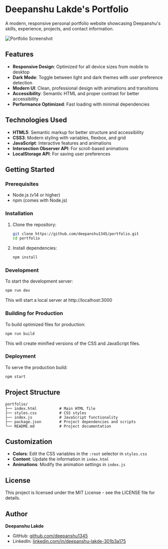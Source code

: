 # Deepanshu Lakde's Portfolio

A modern, responsive personal portfolio website showcasing Deepanshu's skills, experience, projects, and contact information.

![Portfolio Screenshot](screenshot.png)

## Features

- **Responsive Design**: Optimized for all device sizes from mobile to desktop
- **Dark Mode**: Toggle between light and dark themes with user preference detection
- **Modern UI**: Clean, professional design with animations and transitions
- **Accessibility**: Semantic HTML and proper contrast for better accessibility
- **Performance Optimized**: Fast loading with minimal dependencies

## Technologies Used

- **HTML5**: Semantic markup for better structure and accessibility
- **CSS3**: Modern styling with variables, flexbox, and grid
- **JavaScript**: Interactive features and animations
- **Intersection Observer API**: For scroll-based animations
- **LocalStorage API**: For saving user preferences

## Getting Started

### Prerequisites

- Node.js (v14 or higher)
- npm (comes with Node.js)

### Installation

1. Clone the repository:
   ```bash
   git clone https://github.com/deepanshu1345/portfolio.git
   cd portfolio
   ```

2. Install dependencies:
   ```bash
   npm install
   ```

### Development

To start the development server:

```bash
npm run dev
```

This will start a local server at http://localhost:3000

### Building for Production

To build optimized files for production:

```bash
npm run build
```

This will create minified versions of the CSS and JavaScript files.

### Deployment

To serve the production build:

```bash
npm start
```

## Project Structure

```
portfolio/
├── index.html          # Main HTML file
├── styles.css          # CSS styles
├── index.js            # JavaScript functionality
├── package.json        # Project dependencies and scripts
└── README.md           # Project documentation
```

## Customization

- **Colors**: Edit the CSS variables in the `:root` selector in `styles.css`
- **Content**: Update the information in `index.html`
- **Animations**: Modify the animation settings in `index.js`

## License

This project is licensed under the MIT License - see the LICENSE file for details.

## Author

**Deepanshu Lakde**
- GitHub: [github.com/deepanshu1345](https://github.com/deepanshu1345)
- LinkedIn: [linkedin.com/in/deepanshu-lakde-301b3a175](https://www.linkedin.com/in/deepanshu-lakde-301b3a175)

